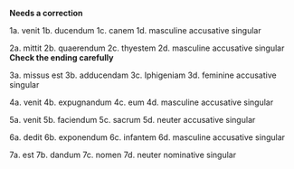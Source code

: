 **Needs a correction**

1a. venit
1b. ducendum
1c. canem
1d. masculine accusative singular

2a. mittit
2b. quaerendum
2c. thyestem
2d. masculine accusative singular **Check the ending carefully**

3a. missus est
3b. adducendam
3c. Iphigeniam
3d. feminine accusative singular

4a. venit
4b. expugnandum
4c. eum
4d. masculine accusative singular

5a. venit
5b. faciendum
5c. sacrum
5d. neuter accusative singular

6a. dedit
6b. exponendum
6c. infantem
6d. masculine accusative singular

7a. est
7b. dandum
7c. nomen
7d. neuter nominative singular
